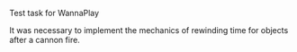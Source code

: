 Test task for WannaPlay 

It was necessary to implement the mechanics of rewinding time for objects after a cannon fire.

